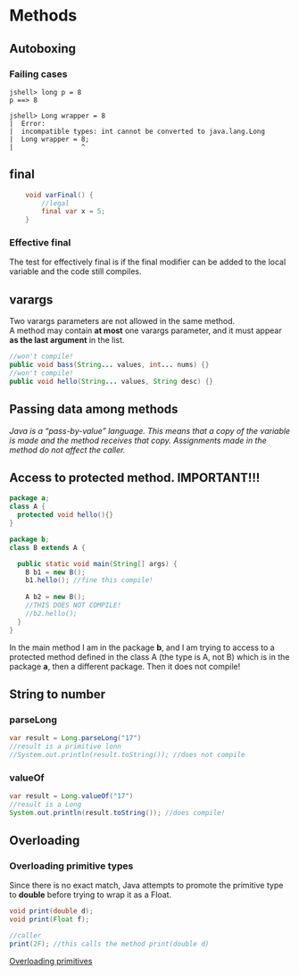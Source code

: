 # Methods
## Autoboxing
### Failing cases
```jshelllanguage
jshell> long p = 8
p ==> 8

jshell> Long wrapper = 8
|  Error:
|  incompatible types: int cannot be converted to java.lang.Long
|  Long wrapper = 8;
|                 ^

```
## final
```java
    void varFinal() {
        //legal
        final var x = 5;
    }
```

### Effective final
The test for effectively final is if the final modifier can be added to the local variable and the code still compiles.
## varargs
Two varargs parameters are not allowed in the same method.  
A method may contain **at most** one varargs parameter, 
and it must appear **as the last argument** in the list.

```java
//won't compile!
public void bass(String... values, int... nums) {}
//won't compile!
public void hello(String... values, String desc) {}
```

## Passing data among methods
_Java is a “pass-by-value” language. This means that a copy of the variable is made and the method receives that copy. 
Assignments made in the method do not affect the caller._

## Access to protected method. IMPORTANT!!!
```java
package a;
class A {
  protected void hello(){}
}
```

```java
package b;
class B extends A {

  public static void main(String[] args) {
    B b1 = new B();
    b1.hello(); //fine this compile!
    
    A b2 = new B();
    //THIS DOES NOT COMPILE!
    //b2.hello();  
  }
}
```
In the main method I am in the package **b**, and I am trying to access to a protected method defined in the class A (the type is A, not B)
which is in the package **a**, then a different package.
Then it does not compile!

## String to number
### parseLong
```java
var result = Long.parseLong("17")
//result is a primitive lonn
//System.out.println(result.toString()); //does not compile
```
### valueOf
```java
var result = Long.valueOf("17")
//result is a Long
System.out.println(result.toString()); //does compile!
```

## Overloading
### Overloading primitive types
Since there is no exact match, Java attempts to promote the primitive type to **double** before trying to wrap it as a Float.
```java
void print(double d);
void print(Float f);

//caller
print(2F); //this calls the method print(double d)

```
[Overloading primitives](../src/main/java/org/enricogiurin/ocp17/book/ch5/MethodMatchingOverloading.java)
